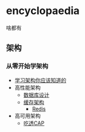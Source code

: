 # encyclopaedia
啥都有
## 架构
### 从零开始学架构
- [学习架构你应该知道的](./doc/Architecture/从0开始学架构/concept.md)
- 高性能架构
  - [数据库设计](./doc/Architecture/从0开始学架构/高性能架构-数据库设计.md)
  - [缓存架构](./doc/Architecture/从0开始学架构/高性能缓存架构.md)
    - [Redis](./doc/Architecture/从0开始学架构/Redis.md)
- 高可用架构
  - [吃透CAP](./doc/Architecture/从0开始学架构/高可用结构-CAP.md)
